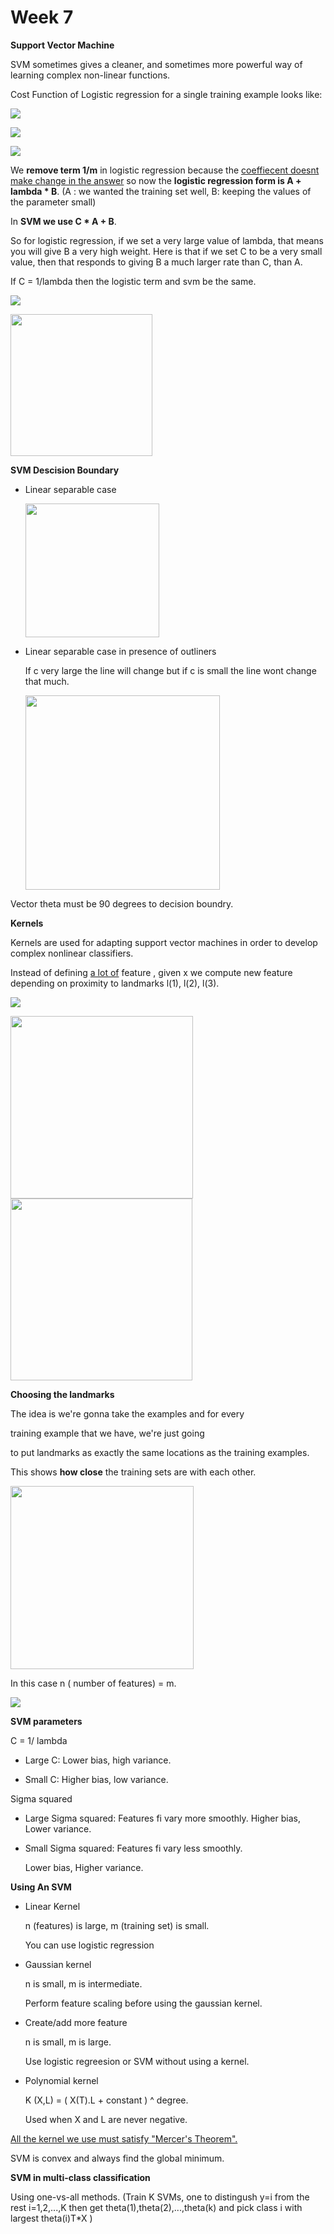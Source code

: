 # Week 7

**Support Vector Machine**

SVM sometimes gives a cleaner, and sometimes more powerful way of learning complex non-linear functions.

Cost Function of Logistic regression for a single training example looks like:

![](https://github.com/rojinakashefi/MachineLearning-Course/blob/main/week/pictures/logistic-regreesion-cost-1.png)

![](https://github.com/rojinakashefi/MachineLearning-Course/blob/main/week/pictures/logistic-regression-cost-2.png)

![](https://github.com/rojinakashefi/MachineLearning-Course/blob/main/week/pictures/svm-cost.png)

We **remove term 1/m** in logistic regression because the <u>coeffiecent doesnt make change in  the answer</u> so now the **logistic regression form is A + lambda * B**. (A : we wanted the training set well, B: keeping the values of the parameter small)

In **SVM we use C * A + B**.

So for logistic regression, if we set a very large value of lambda, that means you will give B a very high weight. Here is that if we set C to be a very small value, then that responds to giving B a much larger rate than C, than A.

If C = 1/lambda then the logistic term and svm be the same.

![](https://github.com/rojinakashefi/MachineLearning-Course/blob/main/week/pictures/svm-cost-1.png)

<img src="https://github.com/rojinakashefi/MachineLearning-Course/blob/main/week/pictures/svm-hypothesis.png" title="" alt="" width="227">

**SVM Descision Boundary**

- Linear separable case
  
  <img src="https://github.com/rojinakashefi/MachineLearning-Course/blob/main/week/pictures/margin.png" title="" alt="" width="214">

- Linear separable case in presence of outliners
  
  If c very large the line will change but if c is small the line wont change that much.
  
  <img src="https://github.com/rojinakashefi/MachineLearning-Course/blob/main/week/pictures/outliner.png" title="" alt="" width="311">

Vector theta must be 90 degrees to decision boundry.

**Kernels**

Kernels are used for adapting support vector machines in order to develop complex nonlinear classifiers.

Instead of defining <u>a lot of</u> feature , given x we compute new feature depending on proximity to landmarks l(1), l(2), l(3).

![](https://github.com/rojinakashefi/MachineLearning-Course/blob/main/week/pictures/kernel.png)

<img src="https://github.com/rojinakashefi/MachineLearning-Course/blob/main/week/pictures/f-conditions.png" title="" alt="" width="292">

<img src="https://github.com/rojinakashefi/MachineLearning-Course/blob/main/week/pictures/kernel-hypothesis.png" title="" alt="" width="291">

**Choosing the landmarks**

The idea is we're gonna take the examples and for every 

training example that we have, we're just going 

to put landmarks as exactly the same locations as the training examples.

This shows **how close** the training sets are with each other.

<img src="https://github.com/rojinakashefi/MachineLearning-Course/blob/main/week/pictures/choosing-landmarks.png" title="" alt="" width="293">

In this case n ( number of features) = m.

![](https://github.com/rojinakashefi/MachineLearning-Course/blob/main/week/pictures/kernel-cost.png)

**SVM parameters**

C = 1/ lambda

- Large C: Lower bias, high variance.

- Small C: Higher bias, low variance.

Sigma squared

- Large Sigma squared: Features fi vary more smoothly. Higher bias, Lower variance.

- Small Sigma squared: Features fi vary less smoothly.
  
  Lower bias, Higher variance.

**Using An SVM**

- Linear Kernel
  
  n (features) is large, m (training set) is small.
  
  You can use logistic regression

- Gaussian kernel
  
  n is small, m is intermediate.
  
  Perform feature scaling before using the gaussian kernel.

- Create/add more feature
  
  n is small, m is large.
  
  Use logistic regreesion or SVM without using a kernel.

- Polynomial kernel
  
  K (X,L) = ( X(T).L + constant ) ^ degree.
  
  Used when X and L are never negative.

<u>All the kernel we use must satisfy "Mercer's Theorem".</u>

SVM is convex and always find the global minimum.

**SVM in multi-class classification**

Using one-vs-all methods. (Train K SVMs, one to distingush y=i from the rest i=1,2,...,K then get theta(1),theta(2),...,theta(k) and pick class i with largest theta(i)T*X )
